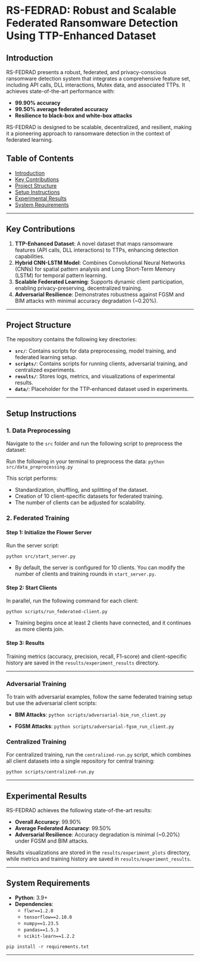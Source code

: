 # RS-FEDRAD: Robust and Scalable Federated Ransomware Detection Using TTP-Enhanced Dataset

## Introduction
RS-FEDRAD presents a robust, federated, and privacy-conscious ransomware detection system that integrates a comprehensive feature set, including API calls, DLL interactions, Mutex data, and associated TTPs. It achieves state-of-the-art performance with:

- **99.90% accuracy**
- **99.50% average federated accuracy**
- **Resilience to black-box and white-box attacks**

RS-FEDRAD is designed to be scalable, decentralized, and resilient, making it a pioneering approach to ransomware detection in the context of federated learning.

## Table of Contents
- [Introduction](#introduction)
- [Key Contributions](#key-contributions)
- [Project Structure](#project-structure)
- [Setup Instructions](#setup-instructions)
- [Experimental Results](#experimental-results)
- [System Requirements](#system-requirements)

---

## Key Contributions

1. **TTP-Enhanced Dataset**: A novel dataset that maps ransomware features (API calls, DLL interactions) to TTPs, enhancing detection capabilities.
2. **Hybrid CNN-LSTM Model**: Combines Convolutional Neural Networks (CNNs) for spatial pattern analysis and Long Short-Term Memory (LSTM) for temporal pattern learning.
3. **Scalable Federated Learning**: Supports dynamic client participation, enabling privacy-preserving, decentralized training.
4. **Adversarial Resilience**: Demonstrates robustness against FGSM and BIM attacks with minimal accuracy degradation (~0.20%).

---

## Project Structure

The repository contains the following key directories:

- **`src/`**: Contains scripts for data preprocessing, model training, and federated learning setup.
- **`scripts/`**: Contains scripts for running clients, adversarial training, and centralized experiments.
- **`results/`**: Stores logs, metrics, and visualizations of experimental results.
- **`data/`**: Placeholder for the TTP-enhanced dataset used in experiments.

---

## Setup Instructions

### 1. Data Preprocessing

Navigate to the `src` folder and run the following script to preprocess the dataset:

Run the following in your terminal to preprocess the data:
`python src/data_preprocessing.py`

This script performs:
- Standardization, shuffling, and splitting of the dataset.
- Creation of 10 client-specific datasets for federated training.
- The number of clients can be adjusted for scalability.

### 2. Federated Training

#### Step 1: Initialize the Flower Server

Run the server script:

`python src/start_server.py`

- By default, the server is configured for 10 clients. You can modify the number of clients and training rounds in `start_server.py`.

#### Step 2: Start Clients

In parallel, run the following command for each client:

`python scripts/run_federated-client.py`

- Training begins once at least 2 clients have connected, and it continues as more clients join.

#### Step 3: Results

Training metrics (accuracy, precision, recall, F1-score) and client-specific history are saved in the `results/experiment_results` directory.

---

### Adversarial Training

To train with adversarial examples, follow the same federated training setup but use the adversarial client scripts:

- **BIM Attacks**:
  `python scripts/adversarial-bim_run_client.py`

- **FGSM Attacks**:
  `python scripts/adversarial-fgsm_run_client.py`

### Centralized Training

For centralized training, run the `centralized-run.py` script, which combines all client datasets into a single repository for central training:

`python scripts/centralized-run.py`

---

## Experimental Results

RS-FEDRAD achieves the following state-of-the-art results:

- **Overall Accuracy**: 99.90%
- **Average Federated Accuracy**: 99.50%
- **Adversarial Resilience**: Accuracy degradation is minimal (~0.20%) under FGSM and BIM attacks.

Results visualizations are stored in the `results/experiment_plots` directory, while metrics and training history are saved in `results/experiment_results`.

---

## System Requirements

- **Python**: 3.9+
- **Dependencies**:
  - `flwr==1.2.0`
  - `tensorflow==2.10.0`
  - `numpy==1.23.5`
  - `pandas==1.5.3`
  - `scikit-learn==1.2.2`


`pip install -r requirements.txt`

---

